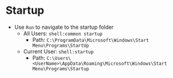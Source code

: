 # Startup

- Use `Run` to navigate to the startup folder
	- All Users: `shell:common startup`
		- Path: `C:\ProgramData\Microsoft\Windows\Start Menu\Programs\StartUp`
	- Current User: `shell:startup`
		- Path: `C:\Users\<UserName>\AppData\Roaming\Microsoft\Windows\Start Menu\Programs\Startup`
